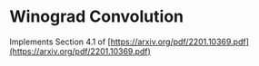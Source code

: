 # Winograd Convolution

Implements Section 4.1 of [https://arxiv.org/pdf/2201.10369.pdf](https://arxiv.org/pdf/2201.10369.pdf)
